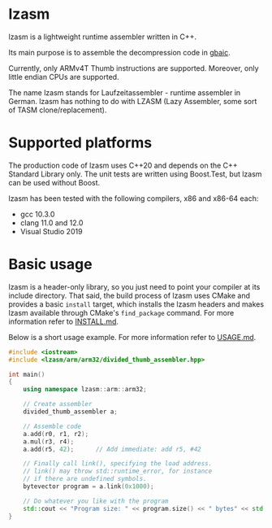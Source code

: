 # lzasm
lzasm is a lightweight runtime assembler written in C++.

Its main purpose is to assemble the decompression code in [gbaic](http://github.com/tom42/gbaic).

Currently, only ARMv4T Thumb instructions are supported.
Moreover, only little endian CPUs are supported.

The name lzasm stands for Laufzeitassembler - runtime assembler in German.
lzasm has nothing to do with LZASM (Lazy Assembler, some sort of TASM clone/replacement).

# Supported platforms

The production code of lzasm uses C++20 and depends on the C++ Standard Library only.
The unit tests are written using Boost.Test, but lzasm can be used without Boost.

lzasm has been tested with the following compilers, x86 and x86-64 each:
* gcc 10.3.0
* clang 11.0 and 12.0
* Visual Studio 2019

# Basic usage
lzasm is a header-only library, so you just need to point your compiler at its include directory.
That said, the build process of lzasm uses CMake and provides a basic `install` target,
which installs the lzasm headers and makes lzasm available through CMake's `find_package` command.
For more information refer to [INSTALL.md](INSTALL.md).

Below is a short usage example. For more information refer to [USAGE.md](USAGE.md).

```c++
#include <iostream>
#include <lzasm/arm/arm32/divided_thumb_assembler.hpp>

int main()
{
    using namespace lzasm::arm::arm32;

    // Create assembler
    divided_thumb_assembler a;

    // Assemble code
    a.add(r0, r1, r2);
    a.mul(r3, r4);
    a.add(r5, 42);      // Add immediate: add r5, #42

    // Finally call link(), specifying the load address.
    // link() may throw std::runtime_error, for instance
    // if there are undefined symbols.
    bytevector program = a.link(0x1000);

    // Do whatever you like with the program
    std::cout << "Program size: " << program.size() << " bytes" << std::endl;
}
```
